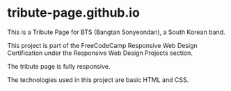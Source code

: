 # tribute-page.github.io

This is a Tribute Page for BTS (Bangtan Sonyeondan), a South Korean band.

This project is part of the FreeCodeCamp Responsive Web Design Certification under the Responsive Web Design Projects section.

The tribute page is fully responsive.

The technologies used in this project are basic HTML and CSS.
